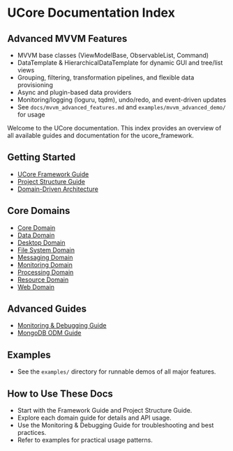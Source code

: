 # UCore Documentation Index

## Advanced MVVM Features

- MVVM base classes (ViewModelBase, ObservableList, Command)
- DataTemplate & HierarchicalDataTemplate for dynamic GUI and tree/list views
- Grouping, filtering, transformation pipelines, and flexible data provisioning
- Async and plugin-based data providers
- Monitoring/logging (loguru, tqdm), undo/redo, and event-driven updates
- See `docs/mvvm_advanced_features.md` and `examples/mvvm_advanced_demo/` for usage

Welcome to the UCore documentation. This index provides an overview of all available guides and documentation for the ucore_framework.

## Getting Started
- [UCore Framework Guide](ucore-ucore_framework-guide.md)
- [Project Structure Guide](project-structure-guide.md)
- [Domain-Driven Architecture](domain-driven-architecture.md)

## Core Domains
- [Core Domain](core.md)
- [Data Domain](data.md)
- [Desktop Domain](desktop.md)
- [File System Domain](fs.md)
- [Messaging Domain](messaging.md)
- [Monitoring Domain](monitoring.md)
- [Processing Domain](processing.md)
- [Resource Domain](resource.md)
- [Web Domain](web.md)

## Advanced Guides
- [Monitoring & Debugging Guide](monitoring-debugging-guide.md)
- [MongoDB ODM Guide](data/mongodb-odm-guide.md)

## Examples
- See the `examples/` directory for runnable demos of all major features.

## How to Use These Docs
- Start with the Framework Guide and Project Structure Guide.
- Explore each domain guide for details and API usage.
- Use the Monitoring & Debugging Guide for troubleshooting and best practices.
- Refer to examples for practical usage patterns.

